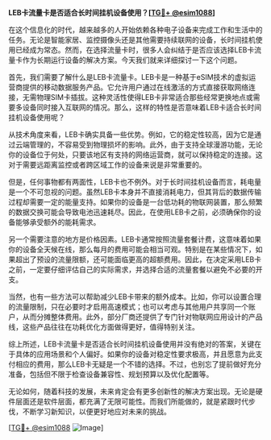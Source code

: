 **LEB卡流量卡是否适合长时间挂机设备使用？[[TG💪+ @esim1088](https://t.me/s/esim1088)]**

在这个信息化的时代，越来越多的人开始依赖各种电子设备来完成工作和生活中的任务。无论是智能家居、监控摄像头还是其他需要持续联网的设备，长时间挂机使用已经成为常态。然而，在选择流量卡时，很多人会纠结于是否应该选择LEB卡流量卡作为长期运行设备的解决方案。今天我们就来详细探讨一下这个问题。

首先，我们需要了解什么是LEB卡流量卡。LEB卡是一种基于eSIM技术的虚拟运营商提供的移动数据服务产品。它允许用户通过在线激活的方式直接获取网络连接，无需物理SIM卡插拔。这种灵活性使得LEB卡非常适合那些经常更换地点或需要多设备同时接入互联网的情况。那么，这样的特性是否意味着LEB卡适合长时间挂机设备使用呢？

从技术角度来看，LEB卡确实具备一些优势。例如，它的稳定性较高，因为它是通过云端管理的，不容易受到物理损坏的影响。此外，由于支持全球漫游功能，无论你的设备位于何处，只要该地区有支持的网络运营商，就可以保持稳定的连接。这对于需要远距离监控或者跨区域工作的设备来说是非常重要的。

但是，任何事物都有两面性，LEB卡也不例外。对于长时间挂机设备而言，耗电量是一个不可忽视的问题。虽然LEB卡本身并不直接消耗电力，但其背后的数据传输过程却需要一定的能量支持。如果你的设备是一台低功耗的物联网装置，那么频繁的数据交换可能会导致电池迅速耗尽。因此，在使用LEB卡之前，必须确保你的设备能够承受额外的能耗需求。

另一个需要注意的地方是价格因素。LEB卡通常按照流量套餐计费，这意味着如果你的设备全天候在线，那么每月的费用可能会相当可观。特别是在某些情况下，如果超出了预设的流量限额，还可能面临更高的超额费用。因此，在决定采用LEB卡之前，一定要仔细评估自己的实际需求，并选择合适的流量套餐以避免不必要的开支。

当然，也有一些方法可以帮助减少LEB卡带来的额外成本。比如，你可以设置合理的流量限制，只在必要时才启用高速模式；也可以考虑与其他用户共享同一个账户，从而分摊整体费用。此外，部分厂商还提供了专门针对物联网应用设计的产品线，这些产品往往在功耗优化方面做得更好，值得特别关注。

综上所述，LEB卡流量卡是否适合长时间挂机设备使用并没有绝对的答案，关键在于具体的应用场景和个人偏好。如果你的设备对稳定性要求极高，并且愿意为此支付相应的费用，那么LEB卡无疑是一个不错的选择。不过，也别忘了提前做好充分准备，包括但不限于检查设备兼容性、规划预算以及优化配置等。

无论如何，随着科技的发展，未来肯定会有更多创新性的解决方案出现。无论是硬件层面还是软件层面，都充满了无限可能性。而我们所能做的，就是紧跟时代步伐，不断学习新知识，以便更好地应对未来的挑战。

[[TG💪+ @esim1088](https://t.me/s/esim1088) ![Image](https://i.postimg.cc/4NQfJmqS/Snipaste-2025-05-13-00-14-12.png)]